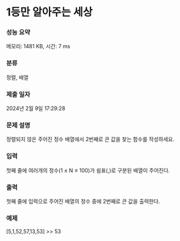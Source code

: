 # 1등만 알아주는 세상


### 성능 요약

메모리: 1481 KB, 시간: 7 ms

### 분류

정렬, 배열

### 제출 일자

2024년 2월 9일 17:29:28

### 문제 설명

<p>정렬되지 않은 주어진 정수 배열에서 2번째로 큰 값을 찾는 함수를 작성하세요.</p>

### 입력

 <p>첫째 줄에 여러개의 정수(1 ≤ N ≤ 100)가 쉼표(,)로 구분된 배열이 주어진다.</p>

### 출력 

 <p>첫째 줄에 입력으로 주어진 배열의 정수 중에 2번째로 큰 값을 출력한다.</p>

### 예제

[5,1,52,57,13,53] >> 53
